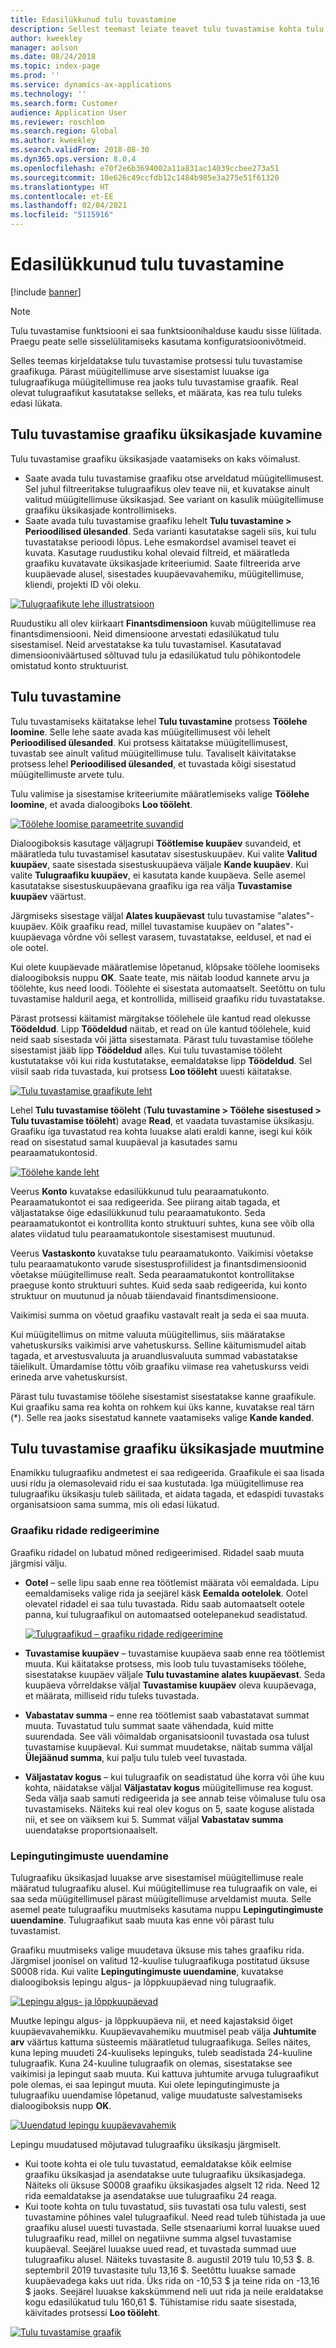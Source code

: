```yaml
---
title: Edasilükkunud tulu tuvastamine
description: Sellest teemast leiate teavet tulu tuvastamise kohta tulu tuvastamise funktsiooni abil.
author: kweekley
manager: aolson
ms.date: 08/24/2018
ms.topic: index-page
ms.prod: ''
ms.service: dynamics-ax-applications
ms.technology: ''
ms.search.form: Customer
audience: Application User
ms.reviewer: roschlom
ms.search.region: Global
ms.author: kweekley
ms.search.validFrom: 2018-08-30
ms.dyn365.ops.version: 8.0.4
ms.openlocfilehash: e70f2e6b3694002a11a831ac14039ccbee273a51
ms.sourcegitcommit: 18e626c49ccfdb12c1484b985e3a275e51f61320
ms.translationtype: HT
ms.contentlocale: et-EE
ms.lasthandoff: 02/04/2021
ms.locfileid: "5115916"
---
```

# <a name="recognize-deferred-revenue"></a>Edasilükkunud tulu tuvastamine

[!include [banner](../includes/banner.md)]

> [!NOTE]
> Tulu tuvastamise funktsiooni ei saa funktsioonihalduse kaudu sisse lülitada. Praegu peate selle sisselülitamiseks kasutama konfiguratsioonivõtmeid.

Selles teemas kirjeldatakse tulu tuvastamise protsessi tulu tuvastamise graafikuga. Pärast müügitellimuse arve sisestamist luuakse iga tulugraafikuga müügitellimuse rea jaoks tulu tuvastamise graafik. Real olevat tulugraafikut kasutatakse selleks, et määrata, kas rea tulu tuleks edasi lükata.

## <a name="view-revenue-recognition-schedule-details"></a>Tulu tuvastamise graafiku üksikasjade kuvamine

Tulu tuvastamise graafiku üksikasjade vaatamiseks on kaks võimalust.

- Saate avada tulu tuvastamise graafiku otse arveldatud müügitellimusest. Sel juhul filtreeritakse tulugraafikus olev teave nii, et kuvatakse ainult valitud müügitellimuse üksikasjad. See variant on kasulik müügitellimuse graafiku üksikasjade kontrollimiseks.
- Saate avada tulu tuvastamise graafiku lehelt **Tulu tuvastamine \> Perioodilised ülesanded**. Seda varianti kasutatakse sageli siis, kui tulu tuvastatakse perioodi lõpus. Lehe esmakordsel avamisel teavet ei kuvata. Kasutage ruudustiku kohal olevaid filtreid, et määratleda graafiku kuvatavate üksikasjade kriteeriumid. Saate filtreerida arve kuupäevade alusel, sisestades kuupäevavahemiku, müügitellimuse, kliendi, projekti ID või oleku.

[![Tulugraafikute lehe illustratsioon](./media/revenue-recognition-schedule-page.png)](./media/revenue-recognition-schedule-page.png)

Ruudustiku all olev kiirkaart **Finantsdimensioon** kuvab müügitellimuse rea finantsdimensiooni. Neid dimensioone arvestati edasilükatud tulu sisestamisel. Neid arvestatakse ka tulu tuvastamisel. Kasutatavad dimensiooniväärtused sõltuvad tulu ja edasilükatud tulu põhikontodele omistatud konto struktuurist.

## <a name="recognize-revenue"></a>Tulu tuvastamine

Tulu tuvastamiseks käitatakse lehel **Tulu tuvastamine** protsess **Töölehe loomine**. Selle lehe saate avada kas müügitellimusest või lehelt **Perioodilised ülesanded**. Kui protsess käitatakse müügitellimusest, tuvastab see ainult valitud müügitellimuse tulu. Tavaliselt käivitatakse protsess lehel **Perioodilised ülesanded**, et tuvastada kõigi sisestatud müügitellimuste arvete tulu.

Tulu valimise ja sisestamise kriteeriumite määratlemiseks valige **Töölehe loomine**, et avada dialoogiboks **Loo tööleht**.

[![Töölehe loomise parameetrite suvandid](./media/revenue-recognition-create-journal.png)](./media/revenue-recognition-create-journal.png)

Dialoogiboksis kasutage väljagrupi **Töötlemise kuupäev** suvandeid, et määratleda tulu tuvastamisel kasutatav sisestuskuupäev. Kui valite **Valitud kuupäev**, saate sisestada sisestuskuupäeva väljale **Kande kuupäev**. Kui valite **Tulugraafiku kuupäev**, ei kasutata kande kuupäeva. Selle asemel kasutatakse sisestuskuupäevana graafiku iga rea välja **Tuvastamise kuupäev** väärtust.

Järgmiseks sisestage väljal **Alates kuupäevast** tulu tuvastamise "alates"-kuupäev. Kõik graafiku read, millel tuvastamise kuupäev on "alates"-kuupäevaga võrdne või sellest varasem, tuvastatakse, eeldusel, et nad ei ole ootel.

Kui olete kuupäevade määratlemise lõpetanud, klõpsake töölehe loomiseks dialoogiboksis nuppu **OK**. Saate teate, mis näitab loodud kannete arvu ja töölehte, kus need loodi. Töölehte ei sisestata automaatselt. Seetõttu on tulu tuvastamise halduril aega, et kontrollida, milliseid graafiku ridu tuvastatakse.

Pärast protsessi käitamist märgitakse töölehele üle kantud read olekusse **Töödeldud**. Lipp **Töödeldud** näitab, et read on üle kantud töölehele, kuid neid saab sisestada või jätta sisestamata. Pärast tulu tuvastamise töölehe sisestamist jääb lipp **Töödeldud** alles. Kui tulu tuvastamise tööleht kustutatakse või kui rida kustutatakse, eemaldatakse lipp **Töödeldud**. Sel viisil saab rida tuvastada, kui protsess **Loo tööleht** uuesti käitatakse.

[![Tulu tuvastamise graafikute leht](./media/revenue-recognition-rev-recog-schedule-02.png)](./media/revenue-recognition-rev-recog-schedule-02.png)

Lehel **Tulu tuvastamise tööleht** (**Tulu tuvastamine \> Töölehe sisestused \> Tulu tuvastamise tööleht**) avage **Read**, et vaadata tuvastamise üksikasju. Graafiku iga tuvastatud rea kohta luuakse alati eraldi kanne, isegi kui kõik read on sisestatud samal kuupäeval ja kasutades samu pearaamatukontosid.

[![Töölehe kande leht](./media/revenue-recognition-journal-voucher.png)](./media/revenue-recognition-journal-voucher.png)

Veerus **Konto** kuvatakse edasilükkunud tulu pearaamatukonto. Pearaamatukontot ei saa redigeerida. See piirang aitab tagada, et väljastatakse õige edasilükkunud tulu pearaamatukonto. Seda pearaamatukontot ei kontrollita konto struktuuri suhtes, kuna see võib olla alates viidatud tulu pearaamatukontole sisestamisest muutunud.

Veerus **Vastaskonto** kuvatakse tulu pearaamatukonto. Vaikimisi võetakse tulu pearaamatukonto varude sisestusprofiilidest ja finantsdimensioonid võetakse müügitellimuse realt. Seda pearaamatukontot kontrollitakse praeguse konto struktuuri suhtes. Kuid seda saab redigeerida, kui konto struktuur on muutunud ja nõuab täiendavaid finantsdimensioone.

Vaikimisi summa on võetud graafiku vastavalt realt ja seda ei saa muuta.

Kui müügitellimus on mitme valuuta müügitellimus, siis määratakse vahetuskursiks vaikimisi arve vahetuskurss. Selline käitumismudel aitab tagada, et arvestusvaluuta ja aruandlusvaluuta summad vabastatakse täielikult. Ümardamise tõttu võib graafiku viimase rea vahetuskurss veidi erineda arve vahetuskursist.

Pärast tulu tuvastamise töölehe sisestamist sisestatakse kanne graafikule. Kui graafiku sama rea kohta on rohkem kui üks kanne, kuvatakse real tärn (\*). Selle rea jaoks sisestatud kannete vaatamiseks valige **Kande kanded**.

## <a name="modify-the-revenue-recognition-schedule-details"></a>Tulu tuvastamise graafiku üksikasjade muutmine

Enamikku tulugraafiku andmetest ei saa redigeerida. Graafikule ei saa lisada uusi ridu ja olemasolevaid ridu ei saa kustutada. Iga müügitellimuse rea tulugraafiku üksikasju tuleb säilitada, et aidata tagada, et edaspidi tuvastaks organisatsioon sama summa, mis oli edasi lükatud.

### <a name="edit-schedule-lines"></a>Graafiku ridade redigeerimine

Graafiku ridadel on lubatud mõned redigeerimised. Ridadel saab muuta järgmisi välju.

- **Ootel** – selle lipu saab enne rea töötlemist määrata või eemaldada. Lipu eemaldamiseks valige rida ja seejärel käsk **Eemalda ootelolek**. Ootel olevatel ridadel ei saa tulu tuvastada. Ridu saab automaatselt ootele panna, kui tulugraafikul on automaatsed ootelepanekud seadistatud.

    [![Tulugraafikud – graafiku ridade redigeerimine](./media/revenue-recognition-rev-revenue-schedules.png)](./media/revenue-recognition-rev-revenue-schedules.png)

- **Tuvastamise kuupäev** – tuvastamise kuupäeva saab enne rea töötlemist muuta. Kui käitatakse protsess, mis loob tulu tuvastamiseks töölehe, sisestatakse kuupäev väljale **Tulu tuvastamine alates kuupäevast**. Seda kuupäeva võrreldakse väljal **Tuvastamise kuupäev** oleva kuupäevaga, et määrata, milliseid ridu tuleks tuvastada.
- **Vabastatav summa** – enne rea töötlemist saab vabastatavat summat muuta. Tuvastatud tulu summat saate vähendada, kuid mitte suurendada. See väli võimaldab organisatsioonil tuvastada osa tulust tuvastamise kuupäeval. Kui summat muudetakse, näitab summa väljal **Ülejäänud summa**, kui palju tulu tuleb veel tuvastada.
- **Väljastatav kogus** – kui tulugraafik on seadistatud ühe korra või ühe kuu kohta, näidatakse väljal **Väljastatav kogus** müügitellimuse rea kogust. Seda välja saab samuti redigeerida ja see annab teise võimaluse tulu osa tuvastamiseks. Näiteks kui real olev kogus on 5, saate koguse alistada nii, et see on väiksem kui 5. Summat väljal **Vabastatav summa** uuendatakse proportsionaalselt.

### <a name="update-contract-terms"></a>Lepingutingimuste uuendamine

Tulugraafiku üksikasjad luuakse arve sisestamisel müügitellimuse reale määratud tulugraafiku alusel. Kui müügitellimuse rea tulugraafik on vale, ei saa seda müügitellimusel pärast müügitellimuse arveldamist muuta. Selle asemel peate tulugraafiku muutmiseks kasutama nuppu **Lepingutingimuste uuendamine**. Tulugraafikut saab muuta kas enne või pärast tulu tuvastamist.

Graafiku muutmiseks valige muudetava üksuse mis tahes graafiku rida. Järgmisel joonisel on valitud 12-kuulise tulugraafikuga postitatud üksuse S0008 rida. Kui valite **Lepingutingimuste uuendamine**, kuvatakse dialoogiboksis lepingu algus- ja lõppkuupäevad ning tulugraafik.

[![Lepingu algus- ja lõppkuupäevad](./media/revenue-recognition-rev-revenue-schedule-update-cntrct-dates-schedule.png)](./media/revenue-recognition-rev-revenue-schedule-update-cntrct-dates-schedule.png)

Muutke lepingu algus- ja lõppkuupäeva nii, et need kajastaksid õiget kuupäevavahemikku. Kuupäevavahemiku muutmisel peab välja **Juhtumite arv** väärtus kattuma süsteemis määratletud tulugraafikuga. Selles näites, kuna leping muudeti 24-kuuliseks lepinguks, tuleb seadistada 24-kuuline tulugraafik. Kuna 24-kuuline tulugraafik on olemas, sisestatakse see vaikimisi ja lepingut saab muuta. Kui kattuva juhtumite arvuga tulugraafikut pole olemas, ei saa lepingut muuta. Kui olete lepingutingimuste ja tulugraafiku uuendamise lõpetanud, valige muudatuste salvestamiseks dialoogiboksis nupp **OK**.

[![Uuendatud lepingu kuupäevavahemik](./media/revenue-recognition-rev-revenue-schedule-update-cntrct-dates-schedule-02.png)](./media/revenue-recognition-rev-revenue-schedule-update-cntrct-dates-schedule-02.png)

Lepingu muudatused mõjutavad tulugraafiku üksikasju järgmiselt.

- Kui toote kohta ei ole tulu tuvastatud, eemaldatakse kõik eelmise graafiku üksikasjad ja asendatakse uute tulugraafiku üksikasjadega. Näiteks oli üksuse S0008 graafiku üksikasjades algselt 12 rida. Need 12 rida eemaldatakse ja asendatakse uue tulugraafiku 24 reaga.
- Kui toote kohta on tulu tuvastatud, siis tuvastati osa tulu valesti, sest tuvastamine põhines valel tulugraafikul. Need read tuleb tühistada ja uue graafiku alusel uuesti tuvastada. Selle stsenaariumi korral luuakse uued tulugraafiku read, millel on negatiivne summa algsel tuvastamise kuupäeval. Seejärel luuakse uued read, et tuvastada summad uue tulugraafiku alusel. Näiteks tuvastasite 8. augustil 2019 tulu 10,53 $. 8. septembril 2019 tuvastasite tulu 13,16 $. Seetõttu luuakse samade kuupäevadega kaks uut rida. Üks rida on -10,53 $ ja teine rida on -13,16 $ jaoks. Seejärel luuakse kakskümmend neli uut rida ja neile eraldatakse kogu edasilükatud tulu 160,61 $. Tühistamise ridu saate sisestada, käivitades protsessi **Loo tööleht**.

[![Tulu tuvastamise graafik](./media/revenue-recognition-rev-recog-schedule-03.png)](./media/revenue-recognition-rev-recog-schedule-03.png)
